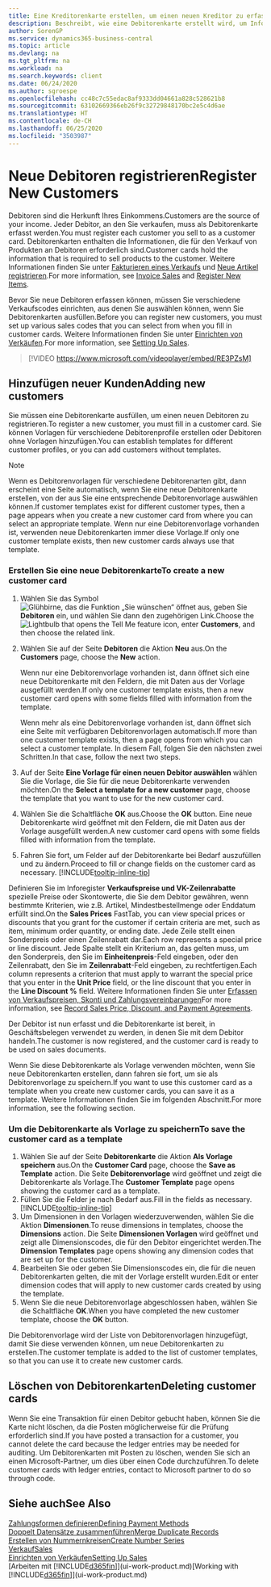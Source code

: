```yaml
---
title: Eine Kreditorenkarte erstellen, um einen neuen Kreditor zu erfassen | Microsoft Docs
description: Beschreibt, wie eine Debitorenkarte erstellt wird, um Informationen zu jedem neuen Debitor oder Clients zu erfassen, an die Sie verkaufen.
author: SorenGP
ms.service: dynamics365-business-central
ms.topic: article
ms.devlang: na
ms.tgt_pltfrm: na
ms.workload: na
ms.search.keywords: client
ms.date: 06/24/2020
ms.author: sgroespe
ms.openlocfilehash: cc48c7c55edac8af9333dd04661a828c528621b8
ms.sourcegitcommit: 63102669366eb26f9c32729848170bc2e5c4d6ae
ms.translationtype: HT
ms.contentlocale: de-CH
ms.lasthandoff: 06/25/2020
ms.locfileid: "3503987"
---
```

# <a name="register-new-customers"></a><span data-ttu-id="b2465-103">Neue Debitoren registrieren</span><span class="sxs-lookup"><span data-stu-id="b2465-103">Register New Customers</span></span>

<span data-ttu-id="b2465-104">Debitoren sind die Herkunft Ihres Einkommens.</span><span class="sxs-lookup"><span data-stu-id="b2465-104">Customers are the source of your income.</span></span> <span data-ttu-id="b2465-105">Jeder Debitor, an den Sie verkaufen, muss als Debitorenkarte erfasst werden.</span><span class="sxs-lookup"><span data-stu-id="b2465-105">You must register each customer you sell to as a customer card.</span></span> <span data-ttu-id="b2465-106">Debitorenkarten enthalten die Informationen, die für den Verkauf von Produkten an Debitoren erforderlich sind.</span><span class="sxs-lookup"><span data-stu-id="b2465-106">Customer cards hold the information that is required to sell products to the customer.</span></span> <span data-ttu-id="b2465-107">Weitere Informationen finden Sie unter [Fakturieren eines Verkaufs](sales-how-invoice-sales.md) und [Neue Artikel registrieren](inventory-how-register-new-items.md).</span><span class="sxs-lookup"><span data-stu-id="b2465-107">For more information, see [Invoice Sales](sales-how-invoice-sales.md) and [Register New Items](inventory-how-register-new-items.md).</span></span>  

<span data-ttu-id="b2465-108">Bevor Sie neue Debitoren erfassen können, müssen Sie verschiedene Verkaufscodes einrichten, aus denen Sie auswählen können, wenn Sie Debitorenkarten ausfüllen.</span><span class="sxs-lookup"><span data-stu-id="b2465-108">Before you can register new customers, you must set up various sales codes that you can select from when you fill in customer cards.</span></span> <span data-ttu-id="b2465-109">Weitere Informationen finden Sie unter [Einrichten von Verkäufen](sales-setup-sales.md).</span><span class="sxs-lookup"><span data-stu-id="b2465-109">For more information, see [Setting Up Sales](sales-setup-sales.md).</span></span>

> [!VIDEO https://www.microsoft.com/videoplayer/embed/RE3PZsM]

## <a name="adding-new-customers"></a><span data-ttu-id="b2465-110">Hinzufügen neuer Kunden</span><span class="sxs-lookup"><span data-stu-id="b2465-110">Adding new customers</span></span>

<span data-ttu-id="b2465-111">Sie müssen eine Debitorenkarte ausfüllen, um einen neuen Debitoren zu registrieren.</span><span class="sxs-lookup"><span data-stu-id="b2465-111">To register a new customer, you must fill in a customer card.</span></span> <span data-ttu-id="b2465-112">Sie können Vorlagen für verschiedene Debitorenprofile erstellen oder Debitoren ohne Vorlagen hinzufügen.</span><span class="sxs-lookup"><span data-stu-id="b2465-112">You can establish templates for different customer profiles, or you can add customers without templates.</span></span>  

> [!NOTE]  
> <span data-ttu-id="b2465-113">Wenn es Debitorenvorlagen für verschiedene Debitorenarten gibt, dann erscheint eine Seite automatisch, wenn Sie eine neue Debitorenkarte erstellen, von der aus Sie eine entsprechende Debitorenvorlage auswählen können.</span><span class="sxs-lookup"><span data-stu-id="b2465-113">If customer templates exist for different customer types, then a page appears when you create a new customer card from where you can select an appropriate template.</span></span> <span data-ttu-id="b2465-114">Wenn nur eine Debitorenvorlage vorhanden ist, verwenden neue Debitorenkarten immer diese Vorlage.</span><span class="sxs-lookup"><span data-stu-id="b2465-114">If only one customer template exists, then new customer cards always use that template.</span></span>  

### <a name="to-create-a-new-customer-card"></a><span data-ttu-id="b2465-115">Erstellen Sie eine neue Debitorenkarte</span><span class="sxs-lookup"><span data-stu-id="b2465-115">To create a new customer card</span></span>

1. <span data-ttu-id="b2465-116">Wählen Sie das Symbol ![Glühbirne, das die Funktion „Sie wünschen“ öffnet](media/ui-search/search_small.png "Tell Me-Funktion") aus, geben Sie **Debitoren** ein, und wählen Sie dann den zugehörigen Link.</span><span class="sxs-lookup"><span data-stu-id="b2465-116">Choose the ![Lightbulb that opens the Tell Me feature](media/ui-search/search_small.png "Tell me what you want to do") icon, enter **Customers**, and then choose the related link.</span></span>  
2. <span data-ttu-id="b2465-117">Wählen Sie auf der Seite **Debitoren** die Aktion **Neu** aus.</span><span class="sxs-lookup"><span data-stu-id="b2465-117">On the **Customers** page, choose the **New** action.</span></span>

    <span data-ttu-id="b2465-118">Wenn nur eine Debitorenvorlage vorhanden ist, dann öffnet sich eine neue Debitorenkarte mit den Feldern, die mit Daten aus der Vorlage ausgefüllt werden.</span><span class="sxs-lookup"><span data-stu-id="b2465-118">If only one customer template exists, then a new customer card opens with some fields filled with information from the template.</span></span>

    <span data-ttu-id="b2465-119">Wenn mehr als eine Debitorenvorlage vorhanden ist, dann öffnet sich eine Seite mit verfügbaren Debitorenvorlagen automatisch.</span><span class="sxs-lookup"><span data-stu-id="b2465-119">If more than one customer template exists, then a page opens from which you can select a customer template.</span></span> <span data-ttu-id="b2465-120">In diesem Fall, folgen Sie den nächsten zwei Schritten.</span><span class="sxs-lookup"><span data-stu-id="b2465-120">In that case, follow the next two steps.</span></span>
3. <span data-ttu-id="b2465-121">Auf der Seite **Eine Vorlage für einen neuen Debitor auswählen** wählen Sie die Vorlage, die Sie für die neue Debitorenkarte verwenden möchten.</span><span class="sxs-lookup"><span data-stu-id="b2465-121">On the **Select a template for a new customer** page, choose the template that you want to use for the new customer card.</span></span>
4. <span data-ttu-id="b2465-122">Wählen Sie die Schaltfläche **OK** aus.</span><span class="sxs-lookup"><span data-stu-id="b2465-122">Choose the **OK** button.</span></span> <span data-ttu-id="b2465-123">Eine neue Debitorenkarte wird geöffnet mit den Feldern, die mit Daten aus der Vorlage ausgefüllt werden.</span><span class="sxs-lookup"><span data-stu-id="b2465-123">A new customer card opens with some fields filled with information from the template.</span></span>  
5. <span data-ttu-id="b2465-124">Fahren Sie fort, um Felder auf der Debitorenkarte bei Bedarf auszufüllen und zu ändern.</span><span class="sxs-lookup"><span data-stu-id="b2465-124">Proceed to fill or change fields on the customer card as necessary.</span></span> [!INCLUDE[tooltip-inline-tip](includes/tooltip-inline-tip_md.md)]

<span data-ttu-id="b2465-125">Definieren Sie im Inforegister **Verkaufspreise und VK-Zeilenrabatte** spezielle Preise oder Skontowerte, die Sie dem Debitor gewähren, wenn bestimmte Kriterien, wie z.B. Artikel, Mindestbestellmenge oder Enddatum erfüllt sind.</span><span class="sxs-lookup"><span data-stu-id="b2465-125">On the **Sales Prices** FastTab, you can view special prices or discounts that you grant for the customer if certain criteria are met, such as item, minimum order quantity, or ending date.</span></span> <span data-ttu-id="b2465-126">Jede Zeile stellt einen Sonderpreis oder einen Zeilenrabatt dar.</span><span class="sxs-lookup"><span data-stu-id="b2465-126">Each row represents a special price or line discount.</span></span> <span data-ttu-id="b2465-127">Jede Spalte stellt ein Kriterium an, das gelten muss, um den Sonderpreis, den Sie im **Einheitenpreis**-Feld eingeben, oder den Zeilenrabatt, den Sie im **Zeilenrabatt**-Feld eingeben, zu rechtfertigen.</span><span class="sxs-lookup"><span data-stu-id="b2465-127">Each column represents a criterion that must apply to warrant the special price that you enter in the **Unit Price** field, or the line discount that you enter in the **Line Discount %** field.</span></span> <span data-ttu-id="b2465-128">Weitere Informationen finden Sie unter [Erfassen von Verkaufspreisen, Skonti und Zahlungsvereinbarungen](sales-how-record-sales-price-discount-payment-agreements.md)</span><span class="sxs-lookup"><span data-stu-id="b2465-128">For more information, see [Record Sales Price, Discount, and Payment Agreements](sales-how-record-sales-price-discount-payment-agreements.md).</span></span>

<span data-ttu-id="b2465-129">Der Debitor ist nun erfasst und die Debitorenkarte ist bereit, in Geschäftsbelegen verwendet zu werden, in denen Sie mit dem Debitor handeln.</span><span class="sxs-lookup"><span data-stu-id="b2465-129">The customer is now registered, and the customer card is ready to be used on sales documents.</span></span>

<span data-ttu-id="b2465-130">Wenn Sie diese Debitorenkarte als Vorlage verwenden möchten, wenn Sie neue Debitorenkarten erstellen, dann fahren sie fort, um sie als Debitorenvorlage zu speichern.</span><span class="sxs-lookup"><span data-stu-id="b2465-130">If you want to use this customer card as a template when you create new customer cards, you can save it as a template.</span></span> <span data-ttu-id="b2465-131">Weitere Informationen finden Sie im folgenden Abschnitt.</span><span class="sxs-lookup"><span data-stu-id="b2465-131">For more information, see the following section.</span></span>  

### <a name="to-save-the-customer-card-as-a-template"></a><span data-ttu-id="b2465-132">Um die Debitorenkarte als Vorlage zu speichern</span><span class="sxs-lookup"><span data-stu-id="b2465-132">To save the customer card as a template</span></span>

1. <span data-ttu-id="b2465-133">Wählen Sie auf der Seite **Debitorenkarte** die Aktion **Als Vorlage speichern** aus.</span><span class="sxs-lookup"><span data-stu-id="b2465-133">On the **Customer Card** page, choose the **Save as Template** action.</span></span> <span data-ttu-id="b2465-134">Die Seite **Debitorenvorlage** wird geöffnet und zeigt die Debitorenkarte als Vorlage.</span><span class="sxs-lookup"><span data-stu-id="b2465-134">The **Customer Template** page opens showing the customer card as a template.</span></span>
2. <span data-ttu-id="b2465-135">Füllen Sie die Felder je nach Bedarf aus.</span><span class="sxs-lookup"><span data-stu-id="b2465-135">Fill in the fields as necessary.</span></span> [!INCLUDE[tooltip-inline-tip](includes/tooltip-inline-tip_md.md)]
3. <span data-ttu-id="b2465-136">Um Dimensionen in den Vorlagen wiederzuverwenden, wählen Sie die Aktion **Dimensionen**.</span><span class="sxs-lookup"><span data-stu-id="b2465-136">To reuse dimensions in templates, choose the **Dimensions** action.</span></span> <span data-ttu-id="b2465-137">Die Seite **Dimensionen Vorlagen** wird geöffnet und zeigt alle Dimensionscodes, die für den Debitor eingerichtet werden.</span><span class="sxs-lookup"><span data-stu-id="b2465-137">The **Dimension Templates** page opens showing any dimension codes that are set up for the customer.</span></span>
4. <span data-ttu-id="b2465-138">Bearbeiten Sie oder geben Sie Dimensionscodes ein, die für die neuen Debitorenkarten gelten, die mit der Vorlage erstellt wurden.</span><span class="sxs-lookup"><span data-stu-id="b2465-138">Edit or enter dimension codes that will apply to new customer cards created by using the template.</span></span>  
5. <span data-ttu-id="b2465-139">Wenn Sie die neue Debitorenvorlage abgeschlossen haben, wählen Sie die Schaltfläche **OK**.</span><span class="sxs-lookup"><span data-stu-id="b2465-139">When you have completed the new customer template, choose the **OK** button.</span></span>

<span data-ttu-id="b2465-140">Die Debitorenvorlage wird der Liste von Debitorenvorlagen hinzugefügt, damit Sie diese verwenden können, um neue Debitorenkarten zu erstellen.</span><span class="sxs-lookup"><span data-stu-id="b2465-140">The customer template is added to the list of customer templates, so that you can use it to create new customer cards.</span></span>

## <a name="deleting-customer-cards"></a><span data-ttu-id="b2465-141">Löschen von Debitorenkarten</span><span class="sxs-lookup"><span data-stu-id="b2465-141">Deleting customer cards</span></span>

<span data-ttu-id="b2465-142">Wenn Sie eine Transaktion für einen Debitor gebucht haben, können Sie die Karte nicht löschen, da die Posten möglicherweise für die Prüfung erforderlich sind.</span><span class="sxs-lookup"><span data-stu-id="b2465-142">If you have posted a transaction for a customer, you cannot delete the card because the ledger entries may be needed for auditing.</span></span> <span data-ttu-id="b2465-143">Um Debitorenkarten mit Posten zu löschen, wenden Sie sich an einen Microsoft-Partner, um dies über einen Code durchzuführen.</span><span class="sxs-lookup"><span data-stu-id="b2465-143">To delete customer cards with ledger entries, contact to Microsoft partner to do so through code.</span></span>  

## <a name="see-also"></a><span data-ttu-id="b2465-144">Siehe auch</span><span class="sxs-lookup"><span data-stu-id="b2465-144">See Also</span></span>

[<span data-ttu-id="b2465-145">Zahlungsformen definieren</span><span class="sxs-lookup"><span data-stu-id="b2465-145">Defining Payment Methods</span></span>](finance-payment-methods.md)  
[<span data-ttu-id="b2465-146">Doppelt Datensätze zusammenführen</span><span class="sxs-lookup"><span data-stu-id="b2465-146">Merge Duplicate Records</span></span>](sales-how-merge-duplicate-records.md)  
[<span data-ttu-id="b2465-147">Erstellen von Nummernkreisen</span><span class="sxs-lookup"><span data-stu-id="b2465-147">Create Number Series</span></span>](ui-create-number-series.md)  
[<span data-ttu-id="b2465-148">Verkauf</span><span class="sxs-lookup"><span data-stu-id="b2465-148">Sales</span></span>](sales-manage-sales.md)  
[<span data-ttu-id="b2465-149">Einrichten von Verkäufen</span><span class="sxs-lookup"><span data-stu-id="b2465-149">Setting Up Sales</span></span>](sales-setup-sales.md)  
<span data-ttu-id="b2465-150">[Arbeiten mit [!INCLUDE[d365fin](includes/d365fin_md.md)]](ui-work-product.md)</span><span class="sxs-lookup"><span data-stu-id="b2465-150">[Working with [!INCLUDE[d365fin](includes/d365fin_md.md)]](ui-work-product.md)</span></span>  
